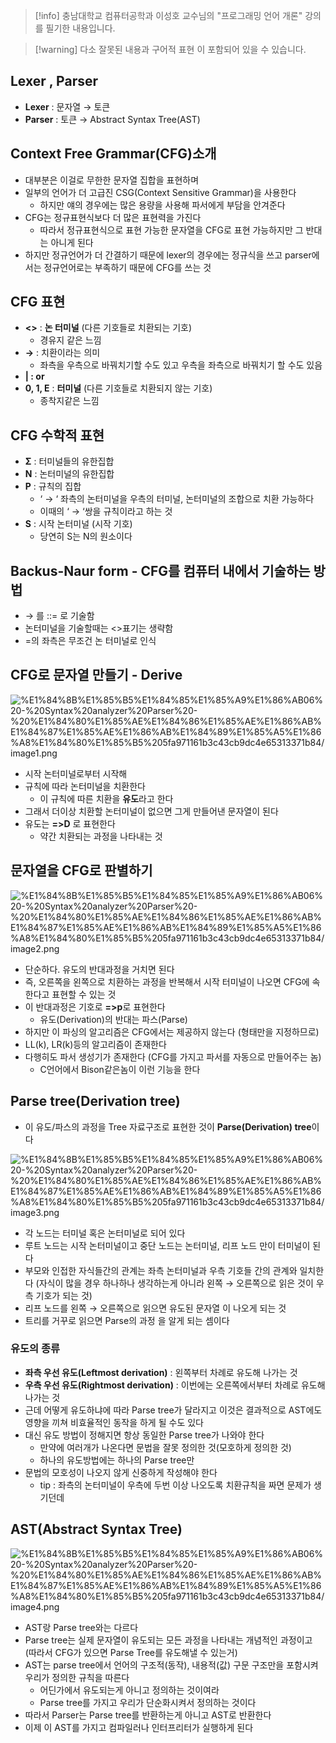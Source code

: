> [!info] 충남대학교 컴퓨터공학과 이성호 교수님의 "프로그래밍 언어 개론" 강의를 필기한 내용입니다.

> [!warning] 다소 잘못된 내용과 구어적 표현 이 포함되어 있을 수 있습니다.

## Lexer , Parser

- **Lexer** : 문자열 → 토큰
- **Parser** : 토큰 → Abstract Syntax Tree(AST)

## Context Free Grammar(CFG)소개

- 대부분은 이걸로 무한한 문자열 집합을 표현하며
- 일부의 언어가 더 고급진 CSG(Context Sensitive Grammar)을 사용한다
	- 하지만 얘의 경우에는 많은 용량을 사용해 파서에게 부담을 안겨준다
- CFG는 정규표현식보다 더 많은 표현력을 가진다
	- 따라서 정규표현식으로 표현 가능한 문자열을 CFG로 표현 가능하지만 그 반대는 아니게 된다
- 하지만 정규언어가 더 간결하기 때문에 lexer의 경우에는 정규식을 쓰고 parser에서는 정규언어로는 부족하기 때문에 CFG를 쓰는 것

## CFG 표현

- **<>** : **논 터미널** (다른 기호들로 치환되는 기호)
	- 경유지 같은 느낌
- **→** : 치환이라는 의미
	- 좌측을 우측으로 바꿔치기할 수도 있고 우측을 좌측으로 바꿔치기 할 수도 있음
- **| : or**
- **0, 1, E** : **터미널** (다른 기호들로 치환되지 않는 기호)
	- 종착지같은 느낌

## CFG 수학적 표현

- **Σ** : 터미널들의 유한집합
- **N** : 논터미널의 유한집합
- **P** : 규칙의 집합
	- ‘ → ‘ 좌측의 논터미널을 우측의 터미널, 논터미널의 조합으로 치환 가능하다
	- 이때의 ‘ → ‘쌍을 규칙이라고 하는 것
- **S** : 시작 논터미널 (시작 기호)
	- 당연히 S는 N의 원소이다

## Backus-Naur form - CFG를 컴퓨터 내에서 기술하는 방법

- → 를 ::= 로 기술함
- 논터미널을 기술할때는 <>표기는 생략함
- =의 좌측은 무조건 논 터미널로 인식

## CFG로 문자열 만들기 - Derive

![%E1%84%8B%E1%85%B5%E1%84%85%E1%85%A9%E1%86%AB06%20-%20Syntax%20analyzer%20Parser%20-%20%E1%84%80%E1%85%AE%E1%84%86%E1%85%AE%E1%86%AB%E1%84%87%E1%85%AE%E1%86%AB%E1%84%89%E1%85%A5%E1%86%A8%E1%84%80%E1%85%B5%205fa971161b3c43cb9dc4e65313371b84/image1.png](botanicals/pl/originals/pl.spring.2021.cse.cnu.ac.kr/images/06_5fa971161b3c43cb9dc4e65313371b84/image1.png)

- 시작 논터미널로부터 시작해
- 규칙에 따라 논터미널을 치환한다
	- 이 규칙에 따른 치환을 **유도**라고 한다
- 그래서 더이상 치환할 논터미널이 없으면 그게 만들어낸 문자열이 된다
- 유도는 **=>D** 로 표현한다
	- 약간 치환되는 과정을 나타내는 것

## 문자열을 CFG로 판별하기

![%E1%84%8B%E1%85%B5%E1%84%85%E1%85%A9%E1%86%AB06%20-%20Syntax%20analyzer%20Parser%20-%20%E1%84%80%E1%85%AE%E1%84%86%E1%85%AE%E1%86%AB%E1%84%87%E1%85%AE%E1%86%AB%E1%84%89%E1%85%A5%E1%86%A8%E1%84%80%E1%85%B5%205fa971161b3c43cb9dc4e65313371b84/image2.png](botanicals/pl/originals/pl.spring.2021.cse.cnu.ac.kr/images/06_5fa971161b3c43cb9dc4e65313371b84/image2.png)

- 단순하다. 유도의 반대과정을 거치면 된다
- 즉, 오른쪽을 왼쪽으로 치환하는 과정을 반복해서 시작 터미널이 나오면 CFG에 속한다고 표현할 수 있는 것
- 이 반대과정은 기호로 **=>p**로 표현한다
	- 유도(Derivation)의 반대는 파스(Parse)
- 하지만 이 파싱의 알고리즘은 CFG에서는 제공하지 않는다 (형태만을 지정하므로)
- LL(k), LR(k)등의 알고리즘이 존재한다
- 다행히도 파서 생성기가 존재한다 (CFG를 가지고 파서를 자동으로 만들어주는 놈)
	- C언어에서 Bison같은놈이 이런 기능을 한다

## Parse tree(Derivation tree)

- 이 유도/파스의 과정을 Tree 자료구조로 표현한 것이 **Parse(Derivation) tree**이다

![%E1%84%8B%E1%85%B5%E1%84%85%E1%85%A9%E1%86%AB06%20-%20Syntax%20analyzer%20Parser%20-%20%E1%84%80%E1%85%AE%E1%84%86%E1%85%AE%E1%86%AB%E1%84%87%E1%85%AE%E1%86%AB%E1%84%89%E1%85%A5%E1%86%A8%E1%84%80%E1%85%B5%205fa971161b3c43cb9dc4e65313371b84/image3.png](botanicals/pl/originals/pl.spring.2021.cse.cnu.ac.kr/images/06_5fa971161b3c43cb9dc4e65313371b84/image3.png)

- 각 노드는 터미널 혹은 논터미널로 되어 있다 
- 루트 노드는 시작 논터미널이고 중단 노드는 논터미널, 리프 노드 만이 터미널이 된다
- 부모와 인접한 자식들간의 관계는 좌측 논터미널과 우측 기호들 간의 관계와 일치한다 (자식이 많을 경우 하나하나 생각하는게 아니라 왼쪽 → 오른쪽으로 읽은 것이 우측 기호가 되는 것)
- 리프 노드를 왼쪽 → 오른쪽으로 읽으면 유도된 문자열 이 나오게 되는 것
- 트리를 거꾸로 읽으면 Parse의 과정 을 알게 되는 셈이다

### 유도의 종류

- **좌측 우선 유도(Leftmost derivation)** : 왼쪽부터 차례로 유도해 나가는 것
- **우측 우선 유도(Rightmost derivation)** : 이번에는 오른쪽에서부터 차례로 유도해나가는 것
- 근데 어떻게 유도하냐에 따라 Parse tree가 달라지고 이것은 결과적으로 AST에도 영향을 끼쳐 비효율적인 동작을 하게 될 수도 있다
- 대신 유도 방법이 정해지면 항상 동일한 Parse tree가 나와야 한다
	- 만약에 여러개가 나온다면 문법을 잘못 정의한 것(모호하게 정의한 것)
	- 하나의 유도방법에는 하나의 Parse tree만
- 문법의 모호성이 나오지 않게 신중하게 작성해야 한다
	- tip : 좌측의 논터미널이 우측에 두번 이상 나오도록 치환규칙을 짜면 문제가 생기던데

## AST(Abstract Syntax Tree)

![%E1%84%8B%E1%85%B5%E1%84%85%E1%85%A9%E1%86%AB06%20-%20Syntax%20analyzer%20Parser%20-%20%E1%84%80%E1%85%AE%E1%84%86%E1%85%AE%E1%86%AB%E1%84%87%E1%85%AE%E1%86%AB%E1%84%89%E1%85%A5%E1%86%A8%E1%84%80%E1%85%B5%205fa971161b3c43cb9dc4e65313371b84/image4.png](botanicals/pl/originals/pl.spring.2021.cse.cnu.ac.kr/images/06_5fa971161b3c43cb9dc4e65313371b84/image4.png)

- AST랑 Parse tree와는 다르다
- Parse tree는 실제 문자열이 유도되는 모든 과정을 나타내는 개념적인 과정이고 (따라서 CFG가 있으면 Parse Tree를 유도해낼 수 있는거)
- AST는 parse tree에서 언어의 구조적(동작), 내용적(값) 구문 구조만을 포함시켜 우리가 정의한 규칙을 따른다
	- 어딘가에서 유도되는게 아니고 정의하는 것이여라
	- Parse tree를 가지고 우리가 단순화시켜서 정의하는 것이다
- 따라서 Parser는 Parse tree를 반환하는게 아니고 AST로 반환한다
- 이제 이 AST를 가지고 컴파일러나 인터프리터가 실행하게 된다
